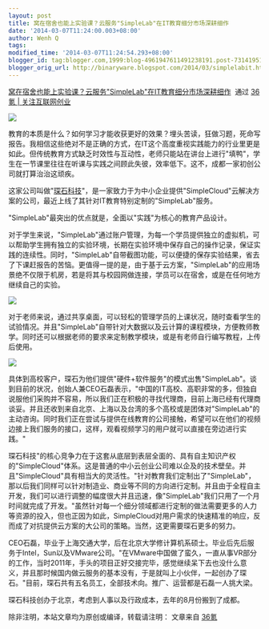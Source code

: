 ```yaml
---
layout: post
title: 窝在宿舍也能上实验课？云服务"SimpleLab"在IT教育细分市场深耕细作
date: '2014-03-07T11:24:00.003+08:00'
author: Wenh Q
tags:
modified_time: '2014-03-07T11:24:54.293+08:00'
blogger_id: tag:blogger.com,1999:blog-4961947611491238191.post-731419512789775782
blogger_orig_url: http://binaryware.blogspot.com/2014/03/simplelabit.html
---
```

[窝在宿舍也能上实验课？云服务"SimpleLab"在IT教育细分市场深耕细作](http://www.36kr.com/p/210131.html)  通过
[36氪 | 关注互联网创业](http://www.36kr.com/)


![](https://images-blogger-opensocial.googleusercontent.com/gadgets/proxy?url=http%3A%2F%2Fa.36krcnd.com%2Fphoto%2F2014%2F013a080cebce85f16302cebdfbdd5b7c.jpg&container=blogger&gadget=a&rewriteMime=image%2F*)

教育的本质是什么？如何学习才能收获更好的效果？埋头苦读，狂做习题，死命写报告。我相信这些绝对不是正确的方式，在IT这个高度重视实践能力的行业里更是如此。但传统教育方式缺乏时效性与互动性，老师只能站在讲台上进行"填鸭"，学生在一节课里往往在听课与实践之间顾此失彼，效率低下。这不，成都一家初创公司就打算治治这顽疾。

这家公司叫做"[琛石科技](http://www.simplecloud.cn/simplelab.html)"，是一家致力于为中小企业提供"SimpleCloud"云解决方案的公司，最近上线了其针对IT教育特别定制的"SimpleLab"服务。

"SimpleLab"最突出的优点就是，全面以"实践"为核心的教育产品设计。

对于学生来说，"SimpleLab"通过账户管理，为每一个学员提供独立的虚拟机，可以帮助学生拥有独立的实验环境，长期在实验环境中保存自己的操作记录，保证实践的连续性。同时，"SimpleLab"自带截图功能，可以便捷的保存实验结果，省去了下课赶报告的苦恼。更值得一提的是，由于基于云方案，"SimpleLab"的应用场景绝不仅限于机房，若是将其与校园网做连接，学员可以在宿舍，或是在任何地方继续自己的实验。

![](https://images-blogger-opensocial.googleusercontent.com/gadgets/proxy?url=http%3A%2F%2Fa.36krcnd.com%2Fphoto%2F2014%2F5b28f480cf79d040b9a3e20be5c7ec85.jpg&container=blogger&gadget=a&rewriteMime=image%2F*)

对于老师来说，通过共享桌面，可以轻松的管理学员的上课状况，随时查看学生的试验情况。并且"SimpleLab"自带针对大数据以及云计算的课程模块，方便教师教学。同时还可以根据老师的要求来定制教学模块，或是有老师自行编写教程，上传后使用。

![](https://images-blogger-opensocial.googleusercontent.com/gadgets/proxy?url=http%3A%2F%2Fa.36krcnd.com%2Fphoto%2F2014%2Fd18c7785ec450e4c4e489da3ddbad89e.jpg&container=blogger&gadget=a&rewriteMime=image%2F*)

具体到高校客户，琛石为他们提供"硬件+软件服务"的模式出售"SimpleLab"。谈到目前的状况，创始人兼CEO石磊表示，"中国的IT高校、高职非常的多，但独自说服他们采购并不容易，所以我们正在积极的寻找代理商，目前上海已经有代理商谈妥。并且还收到来自北京、上海以及台湾的多个高校或是团体对"SimpleLab"的主动咨询。同时我们正在尝试与提供在线教育的公司接触，希望可以在他们的视频边接上我们服务的接口，这样，观看视频学习的用户就可以直接在旁边进行实践。"

琛石科技"的核心竞争力在于这套从底层到表层全面的、具有自主知识产权的"SimpleCloud"体系。这是普通的中小云创业公司难以企及的技术壁垒。并且"SimpleCloud"具有相当大的灵活性。"针对教育我们定制出了"SimpleLab"，那以后我们同样可以针对制造业、商业等不同的方向进行定制。并且由于全程自主开发，我们可以进行调整的幅度很大并且迅速，像"SimpleLab"我们只用了一个月时间就完成了开发。"虽然针对每一个细分领域都进行定制的做法需要更多的人力等资源的投入，但也正因为如此，SimpleCloud对用户需求的快速精准的响应，反而成了对抗提供云方案的大公司的策略。当然，这更需要琛石更多的努力。

CEO石磊，毕业于上海交通大学，后在北京大学修计算机系硕士。毕业后先后服务于Intel，Sun以及VMware公司。"在VMware中国做了蛮久，一直从事VR部分的工作，当时2011年，手头的项目正好交接完毕，感觉继续呆下去也没什么意义，并且那时候国内做云服务的基本没有，于是就叫上小伙伴，一起创办了琛石。"目前，琛石共有五名员工，全部技术向。推广、运营都是石磊一人挑大梁。

琛石科技创办于北京，考虑到人事以及行政成本，去年的8月份搬到了成都。

除非注明，本站文章均为原创或编译，转载请注明： 文章来自
[36氪](http://www.36kr.com/)
